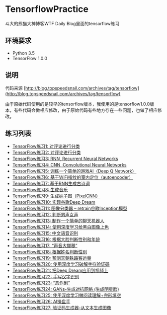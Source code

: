 # TensorflowPractice
斗大的熊猫大神博客WTF Daily Blog里面的tensorflow练习
## 环境要求
- Python 3.5
- TensorFlow 1.0.0

## 说明
代码来源 [http://blog.topspeedsnail.com/archives/tag/tensorflow](http://blog.topspeedsnail.com/archives/tag/tensorflow)

由于原始代码使用的是较早的tensorflow版本，我使用的是tensorflow1.0.0版本，有些代码会做相应修改，由于原始代码有些地方存在一些问题，也做了相应修改。

## 练习列表

- [TensorFlow练习1: 对评论进行分类](TensorFlow练习1-对评论进行分类/)
- [TensorFlow练习2: 对评论进行分类]()
- [TensorFlow练习3: RNN, Recurrent Neural Networks]()
- [TensorFlow练习4: CNN, Convolutional Neural Networks]()
- [TensorFlow练习5: 训练一个简单的游戏AI（Deep Q Network）]()
- [TensorFlow练习6: 基于WiFi指纹的室内定位（autoencoder）]()
- [TensorFlow练习7: 基于RNN生成古诗词]()
- [TensorFlow练习8: 生成音乐]()
- [TensorFlow练习9: 生成妹子图（PixelCNN）]()
- [TensorFlow练习10: 实现谷歌Deep Dream]()
- [TensorFlow练习11: 图像分类器 – retrain谷歌Inception模型]()
- [TensorFlow练习12: 判断男声女声]()
- [TensorFlow练习13: 制作一个简单的聊天机器人]()
- [TensorFlow练习14: 使用深度学习给黑白图像上色]()
- [TensorFlow练习15: 中文语音识别]()
- [TensorFlow练习16: 根据大脸判断性别和年龄]()
- [TensorFlow练习17: “声音大挪移”]()
- [TensorFlow练习18: 根据姓名判断性别]()
- [TensorFlow练习19: 预测天朝铁路客运量]()
- [TensorFlow练习20: 使用深度学习破解字符验证码]()
- [TensorFlow练习21: 把Deep Dream应用到视频上]()
- [TensorFlow练习22: 手写汉字识别]()
- [TensorFlow练习23: “恶作剧”]()
- [TensorFlow练习24: GANs-生成对抗网络 (生成明星脸)]()
- [TensorFlow练习25: 使用深度学习做阅读理解+完形填空]()
- [TensorFlow练习26: AI操盘手]()
- [TensorFlow练习27: 验证码生成器-从文本生成图像]()
